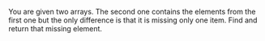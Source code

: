 You are given two arrays. The second one contains the elements from the first one but the only difference is that it is missing only one item. Find and return that missing element.
